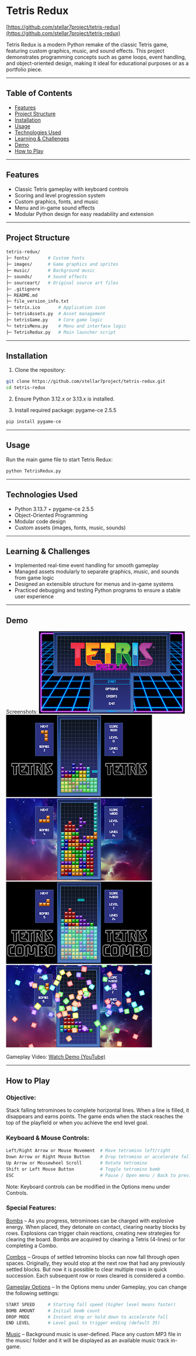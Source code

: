 # Tetris Redux

[https://github.com/stellar7project/tetris-redux](https://github.com/stellar7project/tetris-redux)

Tetris Redux is a modern Python remake of the classic Tetris game, featuring custom graphics, music, and sound effects. This project demonstrates programming concepts such as game loops, event handling, and object-oriented design, making it ideal for educational purposes or as a portfolio piece.

---

## Table of Contents
- [Features](#features)
- [Project Structure](#project-structure)
- [Installation](#installation)
- [Usage](#usage)
- [Technologies Used](#technologies-used)
- [Learning & Challenges](#learning--challenges)
- [Demo](#demo)
- [How to Play](#how-to-play)

---

## Features
- Classic Tetris gameplay with keyboard controls  
- Scoring and level progression system  
- Custom graphics, fonts, and music  
- Menu and in-game sound effects  
- Modular Python design for easy readability and extension  

---

## Project Structure
```bash
tetris-redux/
├─ fonts/       # Custom fonts
├─ images/      # Game graphics and sprites
├─ music/       # Background music
├─ sounds/      # Sound effects
├─ sourceart/   # Original source art files
├─ .gitignore
├─ README.md
├─ file_version_info.txt
├─ tetris.ico       # Application icon
├─ tetrisAssets.py  # Asset management
├─ tetrisGame.py    # Core game logic
└─ tetrisMenu.py    # Menu and interface logic
├─ TetrisRedux.py   # Main launcher script
```

---

## Installation
1. Clone the repository:
```bash
git clone https://github.com/stellar7project/tetris-redux.git
cd tetris-redux
```
2. Ensure Python 3.12.x or 3.13.x is installed.

3. Install required package: pygame-ce 2.5.5
```bash
pip install pygame-ce
```

---

## Usage
Run the main game file to start Tetris Redux:
```bash
python TetrisRedux.py
```

---

## Technologies Used
- Python 3.13.7 + pygame-ce 2.5.5
- Object-Oriented Programming
- Modular code design
- Custom assets (images, fonts, music, sounds)

---

## Learning & Challenges
- Implemented real-time event handling for smooth gameplay
- Managed assets modularly to separate graphics, music, and sounds from game logic
- Designed an extensible structure for menus and in-game systems
- Practiced debugging and testing Python programs to ensure a stable user experience

---

## Demo
Screenshots:
[![Main Menu](screenshots/thumb-title_screen.png)](screenshots/title_screen.png)
[![Tetris](screenshots/thumb-tetris.png)](screenshots/tetris.png)
[![Combo Setup](screenshots/thumb-combo_setup.png)](screenshots/combo_setup.png)
[![Combo Tetris](screenshots/thumb-tetris_combo.png)](screenshots/tetris_combo.png)
[![Tetris Explosion](screenshots/thumb-tetris_explosion.png)](screenshots/tetris_explosion.png)

Gameplay Video:
[Watch Demo (YouTube)](https://www.youtube.com/watch?v=GWF7CgeE3ME)

---

## How to Play

### Objective:

Stack falling tetrominoes to complete horizontal lines. When a line is filled, it disappears and earns points. The game ends when the stack reaches the top of the playfield or when you achieve the end level goal.

### Keyboard & Mouse Controls:
```bash
Left/Right Arrow or Mouse Movement  # Move tetromino left/right
Down Arrow or Right Mouse Button    # Drop tetromino or accelerate fall speed
Up Arrow or Mousewheel Scroll       # Rotate tetromino
Shift or Left Mouse Button          # Toggle tetromino bomb
ESC                                 # Pause / Open menu / Back to previous menu
```
Note: Keyboard controls can be modified in the Options menu under Controls.

### Special Features:

[Bombs]() – As you progress, tetrominoes can be charged with explosive energy. When placed, they detonate on contact, clearing nearby blocks by rows. Explosions can trigger chain reactions, creating new strategies for clearing the board. Bombs are acquired by clearing a Tetris (4-lines) or for completing a Combo.

[Combos]() – Groups of settled tetromino blocks can now fall through open spaces. Originally, they would stop at the next row that had any previously settled blocks. But now it is possible to clear multiple rows in quick succession. Each subsequent row or rows cleared is considered a combo.

[Gameplay Options]() – In the Options menu under Gameplay, you can change the following settings:
```bash
START SPEED     # Starting fall speed (higher level means faster)
BOMB AMOUNT     # Initial bomb count
DROP MODE       # Instant drop or hold down to accelerate fall
END LEVEL       # Level goal to trigger ending (default 35)
```

[Music]() – Background music is user-defined. Place any custom MP3 file in the music/ folder and it will be displayed as an available music track in-game.